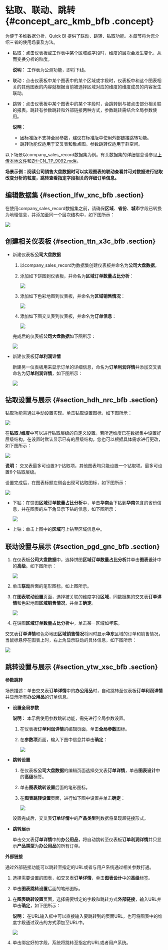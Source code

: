 # 钻取、联动、跳转 {#concept_arc_kmb_bfb .concept}

为便于多维数据分析，Quick BI 提供了联动、跳转、钻取功能。本章节将为您介绍三者的使用场景及方法。

-   钻取：点击仪表板或工作表中某个区域或字段时，维度的层次会发生变化，从而变换分析的粒度。

    **说明：** 工作表为公测功能，即将下线。

-   联动：点击仪表板中某个图表中的某个区域或字段时，仪表板中和这个图表相关的其他图表的内容就根据当前被选择区域对应的维度的维度成员的内容发生联动。
-   跳转：点击仪表板中某个图表中的某个字段时，会跳转到与被点击部分相关联的报表。跳转有参数跳转和外部链接两种方式，参数跳转需结合全局参数使用。

    **说明：** 

    -   因标准版不支持全局参数，建议在标准版中使用外部链接跳转功能。
    -   跳转功能仅适用于交叉表和散点图。参数跳转仅适用于群空间。

以下场景以company\_sales\_record数据集为例。有关数据集的详细信息请参见[上传本地文件](cn.zh-CN/用户指南/数据建模/管理数据源/上传本地文件.md#)和[ZH-CN\_TP\_9092.md\#](cn.zh-CN/用户指南/数据建模/管理数据集/创建数据集.md#)。

**场景示例：阅读公司销售大盘数据时可以实现图表的联动查看并可对数据进行钻取改变分析的粒度，跳转查看指定字段相关的详细订单信息。**

## 编辑数据集 {#section_lfw_xnc_bfb .section}

在使用company\_sales\_record数据集之前，请确保**区域**、**省份**、**城市**字段已转换为地理信息，并添加至同一个层次结构中，如下图所示：

![](http://static-aliyun-doc.oss-cn-hangzhou.aliyuncs.com/assets/img/20226/154839676211424_zh-CN.png)

## 创建相关仪表板 {#section_ttn_x3c_bfb .section}

-   新建仪表板**公司大盘数据**

    1.  以company\_sales\_record为数据集创建仪表板并命名为**公司大盘数据**。
    2.  添加如下饼图到仪表板，并命名为**区域订单数量占比分析**：

        ![](http://static-aliyun-doc.oss-cn-hangzhou.aliyuncs.com/assets/img/20226/154839676211418_zh-CN.png)

    3.  添加如下色彩地图到仪表板，并命名为**区域销售情况**：

        ![](http://static-aliyun-doc.oss-cn-hangzhou.aliyuncs.com/assets/img/20226/154839676211419_zh-CN.png)

    4.  添加如下图交叉表到仪表板，并命名为**订单信息**：

        ![](http://static-aliyun-doc.oss-cn-hangzhou.aliyuncs.com/assets/img/20226/154839676211420_zh-CN.png)

    完成后的仪表板**公司大盘数据**如下图所示：

    ![](http://static-aliyun-doc.oss-cn-hangzhou.aliyuncs.com/assets/img/20226/154839676311422_zh-CN.png)

-   新建仪表板**订单利润详情**

    新建另一仪表板用来显示订单的详细信息，命名为**订单利润详情**并添加交叉表命名为**订单利润详情**，如下图所示：

    ![](http://static-aliyun-doc.oss-cn-hangzhou.aliyuncs.com/assets/img/20226/154839676311423_zh-CN.png)


## 钻取设置与展示 {#section_hdh_nrc_bfb .section}

钻取功能需通过手动设置实现。单击钻取设置图标，如下图所示：

![](http://static-aliyun-doc.oss-cn-hangzhou.aliyuncs.com/assets/img/20226/154839676332108_zh-CN.png)

在**钻取 /维度**中可以进行钻取层级的自定义设置。若所选维度已在数据集中设置好层级结构，在设置时默认显示已有的层级结构，您也可以根据具体需求进行更改，如下图所示：

![](http://static-aliyun-doc.oss-cn-hangzhou.aliyuncs.com/assets/img/20226/154839676332109_zh-CN.png)

**说明：** 交叉表最多可设置3个钻取项，其他图表均只能设置一个钻取项。最多可设置6个钻取层级。

设置完成后，在图表标题左侧会出现可钻取图标，如下图所示：

![](http://static-aliyun-doc.oss-cn-hangzhou.aliyuncs.com/assets/img/20226/154839676332110_zh-CN.png)

-   下钻：在饼图**区域订单数量占比分析**中，单击**华南**会下钻到**华南**包含的省份信息，并在图表的左下角显示下钻的信息，如下图所示：

    ![](http://static-aliyun-doc.oss-cn-hangzhou.aliyuncs.com/assets/img/20226/154839676311433_zh-CN.png)

-   上钻：单击上图中的**区域**可上钻至区域信息中。


## 联动设置与展示 {#section_pgd_gnc_bfb .section}

1.  在仪表板**公司大盘数据**中，选择饼图**区域订单数量占比分析**并单击**图表设计**中的**高级**。如下图所示：

    ![](http://static-aliyun-doc.oss-cn-hangzhou.aliyuncs.com/assets/img/20226/154839676311478_zh-CN.png)

2.  单击**联动**后面的笔形图标。如上图所示。
3.  在**图表联动设置**页面，选择被关联的维度字段**区域**，同数据集的交叉表**订单详情**和色彩地图**区域销售情况**，并单击**确定**。

    ![](http://static-aliyun-doc.oss-cn-hangzhou.aliyuncs.com/assets/img/20226/154839676311429_zh-CN.png)

4.  在饼图**区域订单数量占比分析**中，单击某一区域如**华东**。

交叉表**订单详情**和色彩地图**区域销售情况**将同时显示**华东**区域的订单和销售情况，当鼠标悬停在图表上时，右上角显示联动的具体信息，如下图所示：

![](http://static-aliyun-doc.oss-cn-hangzhou.aliyuncs.com/assets/img/20226/154839676311431_zh-CN.png)

## 跳转设置与展示 {#section_ytw_xsc_bfb .section}

**参数跳转**

场景描述：单击交叉表**订单详情**中的**办公用品**时，自动跳转至仪表板**订单利润详情**并显示所有**办公用品**的订单信息。

-   **设置全局参数**

    **说明：** 本示例使用参数跳转功能，需先进行全局参数设置。

    1.  在仪表板**订单利润详情**的编辑页面，单击**全局参数**图标。
    2.  在**参数项**页面，输入下图中信息并单击**确定**：

        ![](http://static-aliyun-doc.oss-cn-hangzhou.aliyuncs.com/assets/img/20226/154839676311435_zh-CN.png)

-   **跳转设置**

    1.  在仪表板**公司大盘数据**的编辑页面选择交叉表**订单详情**，单击**图表设计**中的**高级**标签。
    2.  单击**图表跳转设置**后面的笔形图标。
    3.  在**图表跳转设置**页面，进行如下图中设置并单击**确定**：

        ![](http://static-aliyun-doc.oss-cn-hangzhou.aliyuncs.com/assets/img/20226/154839676311438_zh-CN.png)

    设置完成后，交叉表**订单详情**中的**产品类型**列数据将呈现超链接形式。

-   **跳转展示**

    单击交叉表**订单详情**中的**办公用品**，将自动跳转至仪表板**订单利润详情**并只显示**产品类型**为**办公用品**的所有订单。


**外部链接**

通过外部链接功能可以跳转至指定的URL或者与用户系统通过相关参数打通。

1.  选择需要设置的图表，如交叉表**订单详情**，单击**图表设计**中的**高级**标签。
2.  单击**图表跳转设置**后面的笔形图标。
3.  在**图表跳转设置**页面，选择需要绑定的字段和跳转方式**外部链接**，输入URL并单击**确定**，如下图所示：

    **说明：** 在URL输入框中可以直接输入要跳转到的页面URL，也可将图表中的维度字段通过双击的方式添加至URL中。

    ![](http://static-aliyun-doc.oss-cn-hangzhou.aliyuncs.com/assets/img/20226/154839676314316_zh-CN.png)

4.  单击绑定好的字段，系统将跳转至指定的URL或者用户系统。

